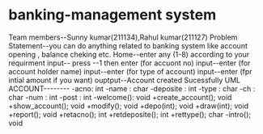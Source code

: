 # banking-management system
Team members--Sunny kumar(211134),Rahul kumar(211127)
Problem Statement--you can do anything related to banking system like account opening , balance cheking etc.
Home--enter any (1-8) according to your requirment
input-- press --1 then enter (for accuont no)
input--enter (for account holder name)
input--enter (for type of account)
input--enter (fpr intial amount if you want)
ouptput--Account created Sucessfully
UML
ACCOUNT--------
-acno: int
-name : char
-deposite : int
-type : char
-ch : char
-num : int
-post : int
-welcome(): void
+create_account(); void
+show_account(); void
+modify(); void
+depo(int); void
+draw(int); void
+report(); void
+retacno(); int
+retdeposite(); int
+rettype(); char
-intro(); void





